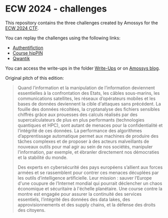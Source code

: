 # ECW 2024 - challenges

This repository contains the three challenges created by Amossys for the [ECW 2024 CTF](https://www.european-cyber-week.eu/ctf).

You can replay the challenges using the following links:
- [Authentifiction](./Authentifiction/)
- [Course hipPIN](./Course_hipPIN/)
- [Qwantik](./Qwantik/)

You can access the write-ups in the folder [Write-Ups](./Write-ups/) or on [Amossys blog](https://www.amossys.fr/insights/blog-technique/european-cyber-week-2024-challenges-write-ups/).

Original pitch of this edition:
> Quand l’information et la manipulation de l’information deviennent essentielles à la confrontation des Etats, les câbles sous-marins, les communications satellites, les réseaux d’opérateurs mobiles et les bases de données deviennent la cible d'attaques sans précédent. La fouille des données récoltées, la cryptanalyse des fichiers sensibles chiffrés grâce aux prouesses des calculs réalisés par des supercalculateurs de plus en plus performants (technologies quantiques et HPC), sont autant de menaces pour la confidentialité et l’intégrité de ces données. La performance des algorithmes d’apprentissage automatique permet aux machines de produire des tâches complexes et de proposer à des acteurs malveillants de nouveaux outils pour mal agir au sein de nos sociétés, manipuler l’information, par exemple, et ébranler directement nos démocraties et la stabilité du monde.
>
> Des experts en cybersécurité des pays européens s’allient aux forces armées et se rassemblent pour contrer ces menaces décuplées par les outils d’intelligence artificielle. Leur mission : sauver l’Europe d'une coupure de l’Internet mondial qui pourrait déclencher un chaos économique et sécuritaire à l'échelle planétaire. Une course contre la montre est engagée pour assurer la continuité des services essentiels, l’intégrité des données des data lakes, des approvisionnements et des supply chains, et la défense des droits des citoyens.
